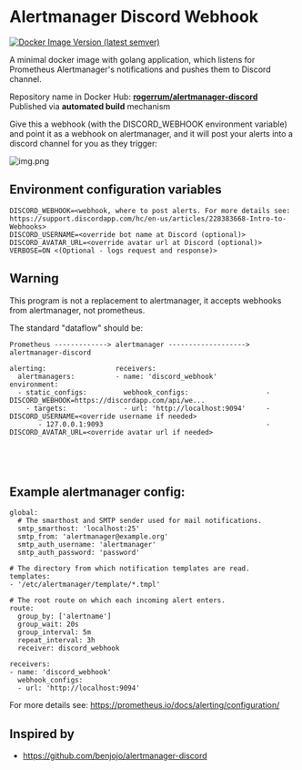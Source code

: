 Alertmanager Discord Webhook
========

[![Docker Image Version (latest semver)](https://img.shields.io/docker/v/rogerrum/alertmanager-discord)](https://hub.docker.com/r/rogerrum/alertmanager-discord/tags)

A minimal docker image with golang application, which listens for Prometheus Alertmanager's notifications and pushes them to Discord channel.

Repository name in Docker Hub: **[rogerrum/alertmanager-discord](https://hub.docker.com/r/rogerrum/alertmanager-discord/)**  
Published via **automated build** mechanism  


Give this a webhook (with the DISCORD_WEBHOOK environment variable) and point it as a webhook on alertmanager, and it will post your alerts into a discord channel for you as they trigger:

![img.png](https://raw.githubusercontent.com/rogerrum/alertmanager-discord/main/.github/demo-img.png)

## Environment configuration variables
```properties
DISCORD_WEBHOOK=<webhook, where to post alerts. For more details see: https://support.discordapp.com/hc/en-us/articles/228383668-Intro-to-Webhooks>
DISCORD_USERNAME=<override bot name at Discord (optional)>
DISCORD_AVATAR_URL=<override avatar url at Discord (optional)>
VERBOSE=ON <(Optional - logs request and response)>
```

## Warning

This program is not a replacement to alertmanager, it accepts webhooks from alertmanager, not prometheus.

The standard "dataflow" should be:

```
Prometheus -------------> alertmanager -------------------> alertmanager-discord

alerting:                 receivers:                         
  alertmanagers:          - name: 'discord_webhook'         environment:
  - static_configs:         webhook_configs:                   - DISCORD_WEBHOOK=https://discordapp.com/api/we...
    - targets:              - url: 'http://localhost:9094'     - DISCORD_USERNAME=<override username if needed>
       - 127.0.0.1:9093                                        - DISCORD_AVATAR_URL=<override avatar url if needed>





```

## Example alertmanager config:

```
global:
  # The smarthost and SMTP sender used for mail notifications.
  smtp_smarthost: 'localhost:25'
  smtp_from: 'alertmanager@example.org'
  smtp_auth_username: 'alertmanager'
  smtp_auth_password: 'password'

# The directory from which notification templates are read.
templates: 
- '/etc/alertmanager/template/*.tmpl'

# The root route on which each incoming alert enters.
route:
  group_by: ['alertname']
  group_wait: 20s
  group_interval: 5m
  repeat_interval: 3h 
  receiver: discord_webhook

receivers:
- name: 'discord_webhook'
  webhook_configs:
  - url: 'http://localhost:9094'
```

For more details see: https://prometheus.io/docs/alerting/configuration/  


## Inspired by
* https://github.com/benjojo/alertmanager-discord
